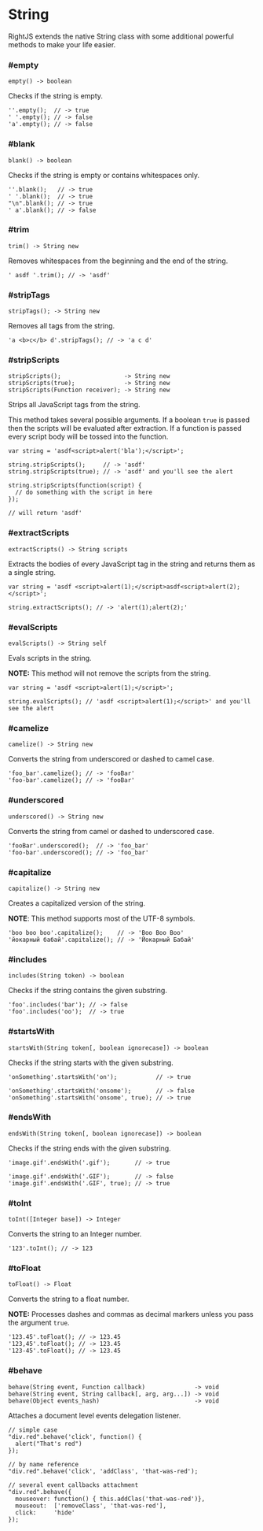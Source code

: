 # String

RightJS extends the native String class with some additional powerful methods 
to make your life easier.


### #empty

    empty() -> boolean

Checks if the string is empty.

    ''.empty();  // -> true
    ' '.empty(); // -> false
    'a'.empty(); // -> false


### #blank

    blank() -> boolean

Checks if the string is empty or contains whitespaces only.

    ''.blank();   // -> true
    ' '.blank();  // -> true
    "\n".blank(); // -> true
    ' a'.blank(); // -> false


### #trim

    trim() -> String new

Removes whitespaces from the beginning and the end of the string.

    ' asdf '.trim(); // -> 'asdf'


### #stripTags

    stripTags(); -> String new

Removes all tags from the string.

    'a <b>c</b> d'.stripTags(); // -> 'a c d'


### #stripScripts

    stripScripts();                  -> String new
    stripScripts(true);              -> String new
    stripScripts(Function receiver); -> String new

Strips all JavaScript tags from the string.

This method takes several possible arguments. If a boolean `true` is passed 
then the scripts will be evaluated after extraction. If a function is passed
every script body will be tossed into the function.

    var string = 'asdf<script>alert('bla');</script>';
    
    string.stripScripts();     // -> 'asdf'
    string.stripScripts(true); // -> 'asdf' and you'll see the alert
    
    string.stripScripts(function(script) {
      // do something with the script in here
    });
    
    // will return 'asdf'


### #extractScripts

    extractScripts() -> String scripts

Extracts the bodies of every JavaScript tag in the string and returns them 
as a single string.

    var string = 'asdf <script>alert(1);</script>asdf<script>alert(2);</script>';
    
    string.extractScripts(); // -> 'alert(1);alert(2);'


### #evalScripts

    evalScripts() -> String self

Evals scripts in the string.

__NOTE:__ This method will not remove the scripts from the string.

    var string = 'asdf <script>alert(1);</script>';
    
    string.evalScripts(); // 'asdf <script>alert(1);</script>' and you'll see the alert


### #camelize

    camelize() -> String new

Converts the string from underscored or dashed to camel case.

    'foo_bar'.camelize(); // -> 'fooBar'
    'foo-bar'.camelize(); // -> 'fooBar'




### #underscored

    underscored() -> String new

Converts the string from camel or dashed to underscored case.

    'fooBar'.underscored();  // -> 'foo_bar'
    'foo-bar'.underscored(); // -> 'foo_bar'


### #capitalize

    capitalize() -> String new

Creates a capitalized version of the string.

__NOTE__: This method supports most of the UTF-8 symbols.

    'boo boo boo'.capitalize();    // -> 'Boo Boo Boo'
    'йокарный бабай'.capitalize(); // -> 'Йокарный Бабай'



### #includes

    includes(String token) -> boolean

Checks if the string contains the given substring.

    'foo'.includes('bar'); // -> false
    'foo'.includes('oo');  // -> true



### #startsWith

    startsWith(String token[, boolean ignorecase]) -> boolean

Checks if the string starts with the given substring.

    'onSomething'.startsWith('on');           // -> true
    
    'onSomething'.startsWith('onsome');       // -> false
    'onSomething'.startsWith('onsome', true); // -> true



### #endsWith

    endsWith(String token[, boolean ignorecase]) -> boolean

Checks if the string ends with the given substring.

    'image.gif'.endsWith('.gif');       // -> true
    
    'image.gif'.endsWith('.GIF');       // -> false
    'image.gif'.endsWith('.GIF', true); // -> true



### #toInt

    toInt([Integer base]) -> Integer

Converts the string to an Integer number.

    '123'.toInt(); // -> 123



### #toFloat

    toFloat() -> Float

Converts the string to a float number.

__NOTE:__ Processes dashes and commas as decimal markers unless you 
pass the argument `true`.

    '123.45'.toFloat(); // -> 123.45
    '123,45'.toFloat(); // -> 123.45
    '123-45'.toFloat(); // -> 123.45


### #behave

    behave(String event, Function callback)              -> void
    behave(String event, String callback[, arg, arg...]) -> void
    behave(Object events_hash)                           -> void
    
Attaches a document level events delegation listener.

    // simple case
    "div.red".behave('click', function() {
      alert("That's red")
    });
    
    // by name reference
    "div.red".behave('click', 'addClass', 'that-was-red');
    
    // several event callbacks attachment
    "div.red".behave({
      mouseover: function() { this.addClas('that-was-red')},
      mouseout:  ['removeClass', 'that-was-red'],
      click:     'hide'
    });


